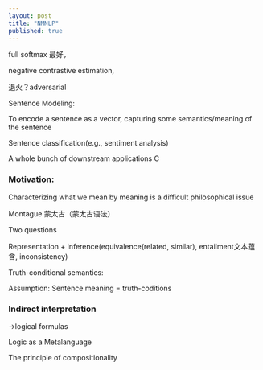 ```yaml
---
layout: post
title: "NMNLP"
published: true
---
```

full softmax 最好，

negative contrastive estimation,



退火？adversarial

Sentence Modeling:

To encode a sentence as a vector, capturing some semantics/meaning of the sentence

Sentence classification(e.g., sentiment analysis)

A whole bunch of downstream applications
C


### Motivation:

Characterizing what we mean by meaning is a difficult philosophical issue

Montague 蒙太古（蒙太古语法）

Two questions

Representation + Inference(equivalence(related, similar), entailment文本蕴含,
inconsistency)

Truth-conditional semantics:

Assumption: Sentence meaning = truth-coditions

### Indirect interpretation

->logical formulas

Logic as a Metalanguage

The principle of compositionality



　

